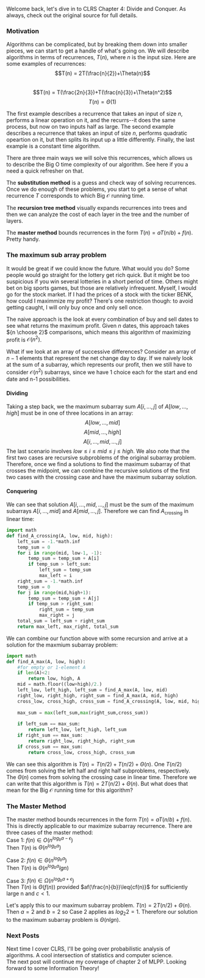 
Welcome back, let's dive in to CLRS Chapter 4: Divide and Conquer. As always, check out the original source for full details. 

### Motivation ###

Algorithms can be complicated, but by breaking them down into smaller pieces, we can start to get a handle of what's going on. We will describe algorithms in terms of recurrences, $T(n)$, where $n$ is the input size. Here are some examples of recurrences:  
$$T(n) = 2T(\frac{n}{2})+\Theta(n)$$  
$$T(n) = T(\frac{2n}{3})+T(\frac{n}{3})+\Theta(n^2)$$
$$T(n) = \Theta(1)$$

The first example describes a recurrence that takes an input of size $n$, performs a linear operation on it, and the recurrs--it does the same process, but now on two inputs half as large. The second example describes a recurrence that takes an input of size $n$, performs quadratic opeartion on it, but then splits its input up a little differently. Finally, the last example is a constant time algorithm.  

There are three main ways we will solve this recurrences, which allows us to describe the Big O time complexity of our algorithm. See here if you a need a quick refresher on that.  

The **substitution method** is a guess and check way of solving recurrences. Once we do enough of these problems, you start to get a sense of what recurrence $T$ corresponds to which Big $\mathcal{O}$ running time.  

The **recursion tree method** visually expands recurrences into trees and then we can analyze the cost of each layer in the tree and the number of layers. 

The **master method** bounds recurrences in the form $T(n) = aT(n/b)+f(n)$. Pretty handy. 

### The maximum sub array problem ### 

It would be great if we could know the future. What would you do? Some people would go straight for the lottery get rich quick. But it might be too suspicious if you win several lotteries in a short period of time. Others might bet on big sports games, but those are relatively infrequent. Myself, I would go for the stock market. If I had the prices of a stock with the ticker BENK, how could I maximmize my profit? There's one restriction though: to avoid getting caught, I will only buy once and only sell once.  

The naive approach is the look at every combination of buy and sell dates to see what returns the maximum profit. Given $n$ dates, this approach takes ${n \choose 2}$ comparisons, which means this algorithm of maximizing profit is $\mathcal{O}(n^2)$.

What if we look at an array of successive differences? Consider an array of $n-1$ elements that represent the net change day to day. If we naively look at the sum of a subarray, which represents our profit, then we still have to consider $\mathcal{O}(n^2)$ subarrays, since we have 1 choice each for the start and end date and n-1 possibilities. 

#### Dividing #### 

Taking a step back, we the maximum subarray sum $A[i,...,j]$ of $A[low,...,high]$ must be in one of three locations in an array: 
$$A[low,...,mid]$$
$$A[mid,...,high]$$
$$A[i,...,mid,...,j]$$
The last scenario involves $low\leq{i}\leq{mid}\leq{j}\leq{high}$. We also note that the first two cases are recursive subproblems of the original subarray problem. Therefore, once we find a solutions to find the maximum subarray of that crosses the midpoint, we can combine the recursive solutions of the first two cases with the crossing case and have the maximum subarray solution. 

#### Conquering #### 

We can see that solution $A[i,...,mid,...,j]$ must be the sum of the maximum subarrays $A[i,...,mid]$ and $A[mid,...,j]$. Therefore we can find $A_\mathrm{crossing}$ in linear time:


```python
import math 
def find_A_crossing(A, low, mid, high):
    left_sum = -1.*math.inf 
    temp_sum = 0 
    for i in range(mid, low-1, -1):
        temp_sum = temp_sum + A[i]
        if temp_sum > left_sum: 
            left_sum = temp_sum 
            max_left = i
    right_sum = -1.*math.inf 
    temp_sum = 0 
    for j in range(mid,high+1):
        temp_sum = temp_sum + A[j]
        if temp_sum > right_sum: 
            right_sum = temp_sum 
            max_right = j
    total_sum = left_sum + right_sum 
    return max_left, max_right, total_sum 
```

We can combine our function above with some recursion and arrive at a solution for the maxmium subarray problem:


```python
import math 
def find_A_max(A, low, high):
    #for empty or 1-element A 
    if len(A)<2:
        return low, high, A 
    mid = math.floor((low+high)/2.)
    left_low, left_high, left_sum = find_A_max(A, low, mid)
    right_low, right_high, right_sum = find_A_max(A, mid, high)
    cross_low, cross_high, cross_sum = find_A_crossing(A, low, mid, high)
    
    max_sum = max(left_sum,max(right_sum,cross_sum))
    
    if left_sum == max_sum:
        return left_low, left_high, left_sum
    if right_sum == max_sum: 
        return right_low, right_high, right_sum
    if cross_sum == max_sum:
        return cross_low, cross_high, cross_sum
```

We can see this algorithm is $T(n) = T(n/2) + T(n/2) + \Theta(n)$. One $T(n/2)$ comes from solving the left half and right half subproblems, respectively. The $\Theta(n)$ comes from solving the crossing case in linear time. Therefore we can write that this algorithm is $T(n) = 2T(n/2) + \Theta(n)$. But what does that mean for the Big $\mathcal{O}$ running time for this algorithm? 

### The Master Method ### 

The master method bounds recurrences in the form $T(n) = aT(n/b)+f(n)$. This is directly applicable to our maximize subarray recurrence. There are three cases of the master method:  
Case 1: $f(n) \in O(n^{log_b{a}-\epsilon})$  
Then $T(n)$ is $\Theta(n^{log_b{a}})$  

Case 2: $f(n) \in \Theta(n^{log_b{a}})$  
Then $T(n)$ is $\Theta(n^{log_b{a}}lg n)$ 

Case 3: $f(n) \in \Omega(n^{log_b{a}+\epsilon})$  
Then $T(n)$ is $\Theta(f(n))$ provided $af(\frac{n}{b})\leq{cf(n)}$ for sufficiently large n and $c<1$. 

Let's apply this to our maximum subarray problem. $T(n) = 2T(n/2) + \Theta(n)$. Then $a=2$ and $b=2$ so Case 2 applies as $log_2{2}=1$. Therefore our solution to the maximum subarray problem is $\Theta(nlgn)$.

### Next Posts ###
Next time I cover CLRS, I'll be going over probabilistic analysis of algorithms. A cool intersection of statistics and computer science.  
The next post will continue my coverage of chapter 2 of MLPP. Looking forward to some Information Theory! 


```python

```
